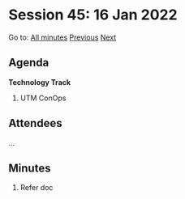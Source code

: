 # Session 45: 16 Jan 2022

Go to: [All minutes](#) [Previous](14.md) [Next](21.md)

## Agenda

**Technology Track**

1. UTM ConOps

## Attendees

...

## Minutes

1. Refer doc
